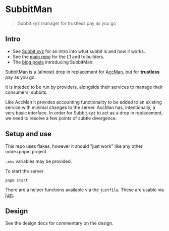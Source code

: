 # SubbitMan

> Subbit.xyz manager for trustless pay as you go

## Intro

- See [Subbit.xyz](https://subbit.xyz) for an intro into what subbit is and how
  it works.
- See the [main repo](https://github.com/kompact-io/subbit-xyz) for the L1 and
  tx builders.
- The [blog posts](https://subbit.xyz/blog.html) introducing SubbitMan.

SubbitMan is a (almost) drop in replacement for
[AccMan](https://github.com/kompact-io/acc-man), but for **trustless** pay as
you go.

It is inteded to be run by providers, alongside their services to manage their
consumers' subbits.

Like AccMan it provides accounting functionality to be added to an existing
service with minimal changes to the server. AccMan has, intentionally, a very
basic interface. In order for Subbit.xyz to act as a drop in replacement, we
need to resolve a few points of subtle divergence.

## Setup and use

This repo uses flakes, however it should "just work" like any other node+pnpm
project.

`.env` variables may be provided.

To start the server

```sh
pnpm start
```

There are a helper functions available via the `justfile`. These are usable via
[just](https://github.com/casey/just).

## Design

See the design docs for commentary on the design.
